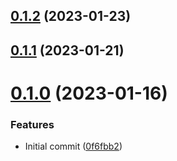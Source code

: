 ## [0.1.2](https://github.com/eclipse-velocitas/velocitas-cli/compare/v0.1.1...v0.1.2) (2023-01-23)



## [0.1.1](https://github.com/eclipse-velocitas/velocitas-cli/compare/v0.1.0...v0.1.1) (2023-01-21)



# [0.1.0](https://github.com/eclipse-velocitas/velocitas-cli/compare/0f6fbb264e5bf810c628bc9b9220cfa275da549f...v0.1.0) (2023-01-16)


### Features

* Initial commit ([0f6fbb2](https://github.com/eclipse-velocitas/velocitas-cli/commit/0f6fbb264e5bf810c628bc9b9220cfa275da549f))



